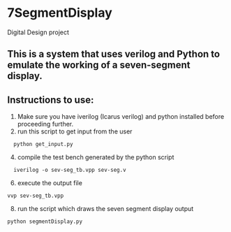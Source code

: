 # 7SegmentDisplay
Digital Design project 

This is a system that uses verilog and Python to emulate the working of a seven-segment display.
---
## Instructions to use:
1. Make sure you have iverilog (Icarus verilog) and python installed before proceeding further.
2. run this script to get input from the user
  ```
    python get_input.py
  ```
4. compile the test bench generated by the python script
  ```
    iverilog -o sev-seg_tb.vpp sev-seg.v
  ```
6. execute the output file
  ```
vvp sev-seg_tb.vpp
```
8. run the script which draws the seven segment display output
  ```
python segmentDisplay.py
```
